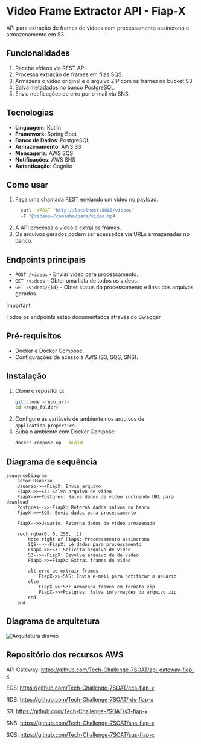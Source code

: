 # Video Frame Extractor API - Fiap-X

API para extração de frames de vídeos com processamento assíncrono e armazenamento em S3.

## Funcionalidades  
1. Recebe vídeos via REST API.  
2. Processa extração de frames em filas SQS.  
3. Armazena o vídeo original e o arquivo ZIP com os frames no bucket S3.  
4. Salva metadados no banco PostgreSQL.  
5. Envia notificações de erro por e-mail via SNS.  

## Tecnologias  
- **Linguagem**: Kotlin  
- **Framework**: Spring Boot
- **Banco de Dados**: PostgreSQL  
- **Armazenamento**: AWS S3  
- **Mensageria**: AWS SQS  
- **Notificações**: AWS SNS
- **Autenticação**: Cognito

## Como usar  
1. Faça uma chamada REST enviando um vídeo no payload.
    ```bash
      curl -XPOST "http://localhost:8080/videos"
      -F "@videos=/caminho/para/video.mp4
    ```
3. A API processa o vídeo e extrai os frames.  
4. Os arquivos gerados podem ser acessados via URLs armazenadas no banco.  

## Endpoints principais
- `POST /videos` - Enviar vídeo para processamento.
- `GET /videos` - Obter uma lista de todos os videos.
- `GET /videos/{id}` - Obter status do processamento e links dos arquivos gerados.

> [!IMPORTANT]
> Todos os endpoints estão documentados através do Swagger

## Pré-requisitos  
- Docker e Docker Compose.  
- Configurações de acesso à AWS (S3, SQS, SNS).  

## Instalação  
1. Clone o repositório:  
    ```bash
    git clone <repo_url>
    cd <repo_folder>
    ```
2. Configure as variáveis de ambiente nos arquivos de `application.properties`.
3. Suba o ambiente com Docker Compose:
    ```bash
    docker-compose up --build
    ```

## Diagrama de sequência

```mermaid
sequenceDiagram
    actor Usuario
    Usuario->>+FiapX: Envia arquivo
    FiapX->>+S3: Salva arquivo de video
    FiapX->>+Postgres: Salva dados de video incluindo URL para download
    Postgres-->>-FiapX: Retorna dados salvos no banco
    FiapX->>+SQS: Envia dados para processamento

    FiapX-->>Usuario: Retorna dados de video armazenado

    rect rgba(0, 0, 255, .1)
        Note right of FiapX: Processamento assincrono
        SQS-->>-FiapX: Lê dados para processamento
        FiapX->>+S3: Solicita arquivo de video
        S3-->>-FiapX: Devolve arquivo de de video
        FiapX->>+FiapX: Extrai frames do video

        alt erro ao extrair frames
            FiapX->>+SNS: Envia e-mail para notificar o usuario
        else
            FiapX->>+S3: Armazena frames em formato zip
            FiapX->>+Postgres: Salva informações do arquivo zip
        end
    end
```

## Diagrama de arquitetura 
![Arquitetura drawio](https://github.com/user-attachments/assets/ce066403-296c-4a94-bc1b-7b8c89dee96b)

## Repositório dos recursos AWS

API Gateway: https://github.com/Tech-Challenge-7SOAT/api-gateway-fiap-x

ECS: https://github.com/Tech-Challenge-7SOAT/ecs-fiap-x

RDS: https://github.com/Tech-Challenge-7SOAT/rds-fiap-x

S3: https://github.com/Tech-Challenge-7SOAT/s3-fiap-x

SNS: https://github.com/Tech-Challenge-7SOAT/sns-fiap-x

SQS: https://github.com/Tech-Challenge-7SOAT/sqs-fiap-x